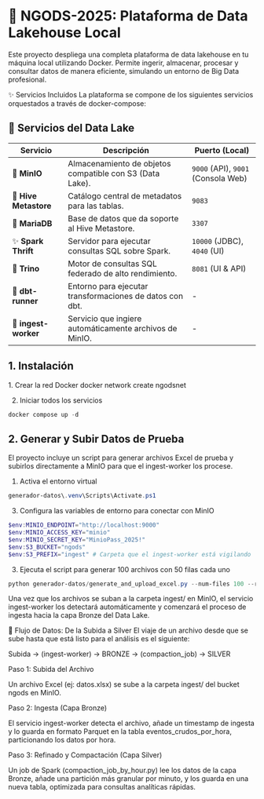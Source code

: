 <h1>🚀 NGODS-2025: Plataforma de Data Lakehouse Local</h1>
Este proyecto despliega una completa plataforma de data lakehouse en tu máquina local utilizando Docker. Permite ingerir, almacenar, procesar y consultar datos de manera eficiente, simulando un entorno de Big Data profesional.

✨ Servicios Incluidos
La plataforma se compone de los siguientes servicios orquestados a través de docker-compose:

## 🧰 Servicios del Data Lake

| Servicio             | Descripción                                                      | Puerto (Local)               |
|-----------------------|-------------------------------------------------------------------|-------------------------------|
| 🚢 **MinIO**           | Almacenamiento de objetos compatible con S3 (Data Lake).          | `9000` (API), `9001` (Consola Web) |
| 🐝 **Hive Metastore**  | Catálogo central de metadatos para las tablas.                    | `9083`                        |
| 🐬 **MariaDB**         | Base de datos que da soporte al Hive Metastore.                   | `3307`                        |
| ✨ **Spark Thrift**    | Servidor para ejecutar consultas SQL sobre Spark.                 | `10000` (JDBC), `4040` (UI)   |
| 🚀 **Trino**           | Motor de consultas SQL federado de alto rendimiento.              | `8081` (UI & API)             |
| 🔧 **dbt-runner**      | Entorno para ejecutar transformaciones de datos con dbt.          | -                             |
| 👷 **ingest-worker**   | Servicio que ingiere automáticamente archivos de MinIO.          | -                             |


<h2>1. Instalación</h2>
1. Crear la red Docker
docker network create ngodsnet

2. Iniciar todos los servicios
```powershell
docker compose up -d
```

<h2>2. Generar y Subir Datos de Prueba</h2>
El proyecto incluye un script para generar archivos Excel de prueba y subirlos directamente a MinIO para que el ingest-worker los procese.

1. Activa el entorno virtual
```powershell
generador-datos\.venv\Scripts\Activate.ps1
```

3. Configura las variables de entorno para conectar con MinIO
```powershell
$env:MINIO_ENDPOINT="http://localhost:9000"
$env:MINIO_ACCESS_KEY="minio"
$env:MINIO_SECRET_KEY="MinioPass_2025!"
$env:S3_BUCKET="ngods"
$env:S3_PREFIX="ingest" # Carpeta que el ingest-worker está vigilando
```

3. Ejecuta el script para generar 100 archivos con 50 filas cada uno
```powershell
python generador-datos/generate_and_upload_excel.py --num-files 100 --rows 50
```

Una vez que los archivos se suban a la carpeta ingest/ en MinIO, el servicio ingest-worker los detectará automáticamente y comenzará el proceso de ingesta hacia la capa Bronze del Data Lake.


🌊 Flujo de Datos: De la Subida a Silver
El viaje de un archivo desde que se sube hasta que está listo para el análisis es el siguiente:

Subida -> (ingest-worker) -> BRONZE -> (compaction_job) -> SILVER

Paso 1: Subida del Archivo

Un archivo Excel (ej: datos.xlsx) se sube a la carpeta ingest/ del bucket ngods en MinIO.

Paso 2: Ingesta (Capa Bronze)

El servicio ingest-worker detecta el archivo, añade un timestamp de ingesta y lo guarda en formato Parquet en la tabla eventos_crudos_por_hora, particionando los datos por hora.

Paso 3: Refinado y Compactación (Capa Silver)

Un job de Spark (compaction_job_by_hour.py) lee los datos de la capa Bronze, añade una partición más granular por minuto, y los guarda en una nueva tabla, optimizada para consultas analíticas rápidas.



